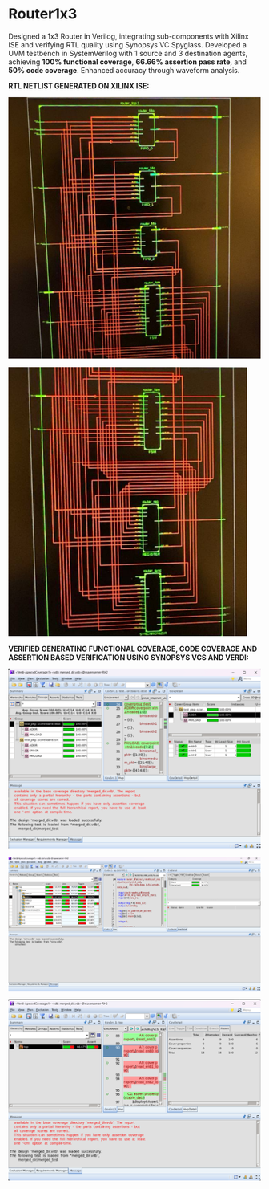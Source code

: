 # Router1x3

Designed a 1x3 Router in Verilog, integrating sub-components with Xilinx ISE and verifying RTL quality using Synopsys VC Spyglass. Developed a UVM testbench in SystemVerilog with 1 source and 3 destination agents, achieving **100% functional coverage**, **66.66% assertion pass rate**, and **50% code coverage**. Enhanced accuracy through waveform analysis.

  
**RTL NETLIST GENERATED ON XILINX ISE:**  

![Router1x3 rtl simulation netlist](router_rtl_simulation_netlist_images/image1.png)  
  

![Router1x3 rtl simulation netlist](router_rtl_simulation_netlist_images/image2.png)


**VERIFIED GENERATING FUNCTIONAL COVERAGE, CODE COVERAGE AND ASSERTION BASED VERIFICATION USING SYNOPSYS VCS AND VERDI:**

![Router1x3 verification using Functional coverage](Router_verification_uvm_images/functional_coverage.png)


![Router1x3 verification using code coverage](Router_verification_uvm_images/code_coverage.png)


![Router1x3 verification using assertion based verification verification](Router_verification_uvm_images/assertion_verification.png)
